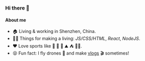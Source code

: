 ### Hi there 👋

#### About me

- 🏠 Living & working in Shenzhen, China.
- 👨‍💻 Things for making a living: *JS/CSS/HTML*, *React*, *NodeJS*.
- ❤️ Love sports like 🏀 🏸 🏓 ⛰ ⛺️ 🚵‍♂️.
- 😝 Fun fact: I fly drones 🚁 and make [vlogs](https://www.skypixel.com/users/wangshe-98db2468-43b8-4e2f-9272-00f609f74d52) 🎬 sometimes!
